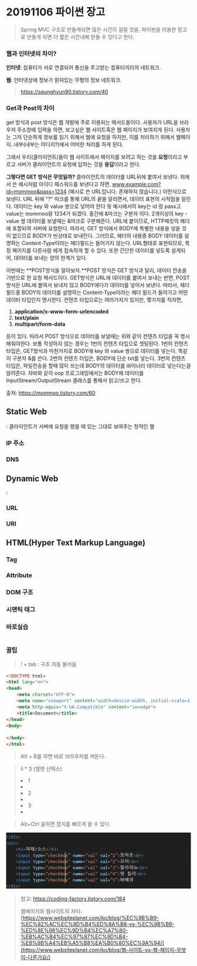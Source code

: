 # 20191106 파이썬 장고 



> Spring MVC 구조로 만들게되면 많은 시간이 걸릴 것을, 파이썬을 이용한 장고로 만들게 되면 더 짧은 시간내에 만들 수 있다고 한다. 



### 웹과 인터넷의 차이?



**인터넷**: 컴퓨터가 서로 연결되어 통신을 주고받는 컴퓨터끼리의 네트워크.

**웹**: 인터넷상에 정보가 얽혀있는 무형의 정보 네트워크. 

> https://seunghyun90.tistory.com/40  



### Get과 Post의 차이

get 방식과 post 방식은 웹 개발에 주로 이용되는 메서드들이다. 사용자가 URL을 브라우저 주소창에 입력을 하면, 보고싶은 웹 사이트혹은 웹 페이지가 보여지게 된다. 사용자는 그저 단순하게 정보를 읽기 위해서 웹에 요청을 하지만, 이를 처리하기 위해서 웹페이지..내부(내부는 어디지?)에서 어떠한 처리를 하게 된다. 

그래서 우리(클라이언트)들이 웹 사이트에서 페이지를 보려고 하는 것을  **요청**이라고 부르고 서버가 클라이언트의 요청에 답하는 것을 **응답**이라고 한다.



**그렇다면 GET 방식은 무엇일까?**  클라이언트의 데이터를 URL뒤에 붙여서 보낸다. 위에서 쓴 예시처럼 아이디 패스워드를 보낸다고 하면, www.example.com?id=mommoo&pass=1234 (예시로 쓴 URL입니다. 존재하지 않습니다.) 이런식으로 보낸다. URL 뒤에 "?" 마크를 통해 URL의 끝을 알리면서, 데이터 표현의 시작점을 알린다. 데이터는 key 와 value 쌍으로 넣어야 한다 윗 예시에서의 key는 id 랑 pass고 value는 mommoo랑 1234가 되겠다. 중간에 &마크는 구분자 이다. 2개이상의 key - value 쌍 데이터를 보낼때는 &마크로 구분해준다. URL에 붙이므로, HTTP패킷의 해더에 포함되여 서버에 요청한다. 따라서, GET 방식에서 BODY에 특별한 내용을 넣을 것이 없으므로 BODY가 빈상태로 보내진다. 그러므로, 헤더의 내용중 BODY 데이터를 설명하는 Content-Type이라는 헤더필드는 들어가지 않는다. URL형태로 표현되므로, 특정 페이지를 다른사람 에게 접속하게 할 수 있다.  또한 간단한 데이터를 넣도록 설계되어, 데이터를 보내는 양의 한계가 있다.



이번에는 **POST방식을 알아보자.**POST 방식은 GET 방식과 달리, 데이터 전송을 기반으로 한 요청 메서드이다. GET방식은 URL에 데이터를 붙여서 보내는 반면, POST방식은 URL에 붙여서 보내지 않고 BODY에다가 데이터를 넣어서 보낸다. 따라서, 헤더필드중 BODY의 데이터를 설명하는 Content-Type이라는 헤더 필드가 들어가고 어떤 데이터 타입인지 명시한다. 컨텐츠 타입으로는 여러가지가 있지만, 몇가지를 적자면,



1. **application/x-www-form-urlencoded**
2. **text/plain**
3. **multipart/form-data**



등이 있다. 따라서 POST 방식으로 데이터를 보낼때는 위와 같이 컨텐츠 타입을 꼭 명시해줘야한다. 보통 작성하지 않는 경우는 1번의 컨텐츠 타입으로 셋팅된다. 1번의 컨텐츠 타입은, GET방식과 마찬가지로 BODY에 key 와 value 쌍으로 데이터를 넣는다. 똑같이 구분자 &를 쓴다. 2번의 컨텐츠 타입은, BODY에 단순 txt를 넣는다. 3번의 컨텐츠 타입은, 파일전송을 할때 많이 쓰는데 BODY의 데이터를 바이너리 데이터로 넣는다는걸 알려준다. 자바와 같이 oop 프로그래밍에서는 BODY에 데이터를 InputStream/OutputStream 클래스를 통해서 읽고/쓰고 한다.

출처: https://mommoo.tistory.com/60

## Static Web

: 클라이언트가 서버에 요청을 했을 때 있는 그대로 보여주는 정적인 웹



### IP 주소

### DNS





## Dynamic Web

: 



### URL

### URI



## HTML(Hyper Text Markup Language) 



### Tag

### Attribute

### DOM 구조

### 시맨틱 태그

### 바로실습

```

```



### 꿀팁

> !  + tab : 구조 자동 불러옴

```html
<!DOCTYPE html>
<html lang="en">
<head>
    <meta charset="UTF-8">
    <meta name="viewport" content="width=device-width, initial-scale=1.0">
    <meta http-equiv="X-UA-Compatible" content="ie=edge">
    <title>Document</title>
</head>
<body>
    
</body>
</html>
```



> Alt  + B를 하면 바로 브라우저를 켜둔다.



> li * 3  (엠엣 신텍스)
>
> <li>1<li>
>
> <li>2<li>
>
> <li>3<li>



> Alt+Ctrl 을하면 깜지를 빠르게 쓸 수 있다.





![image-20191106172540169](20191106%20%ED%8C%8C%EC%9D%B4%EC%8D%AC%20%EC%9E%A5%EA%B3%A0.assets/image-20191106172540169.png)





> 참고:  https://coding-factory.tistory.com/184 
>
> 웹페이지와 웹사이트의 차이: [https://www.websiteplanet.com/ko/blog/%EC%9B%B9-%EC%82%AC%EC%9D%B4%ED%8A%B8-vs-%EC%9B%B9-%ED%8E%98%EC%9D%B4%EC%A7%80-%EB%AC%B4%EC%97%87%EC%9D%B4-%EB%8B%A4%EB%A5%B8%EA%B0%80%EC%9A%94/](https://www.websiteplanet.com/ko/blog/웹-사이트-vs-웹-페이지-무엇이-다른가요/)





